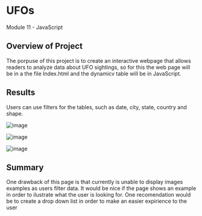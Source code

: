 # UFOs
Module 11 - JavaScript

## Overview of Project

The porpuse of this project is to create an interactive webpage that allows readers to analyze data about UFO sightings, so for this the web page will be in a the file Index.html and the dynamicv table will be in JavaScript.


## Results

Users can use filters for the tables, such as date, city, state, country and shape.

![image](https://user-images.githubusercontent.com/95327338/156948136-357acc9a-7a8a-4156-8a53-ef551801f30d.png)

![image](https://user-images.githubusercontent.com/95327338/156948183-94e4ef40-39f5-4587-be62-b135dd47060a.png)

![image](https://user-images.githubusercontent.com/95327338/156948075-2e5ca094-dd37-465f-84db-a35e95a544b0.png)


## Summary

One drawback of this page is that currently is unable to display images examples as users filter data. It would be nice if the page shows an example in order to ilustrate what the user is looking for. One recomendation would be to create a drop down list in order to make an easier expirience to the user



